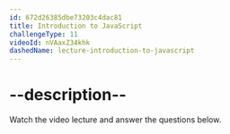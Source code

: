 ```yaml
---
id: 672d26385dbe73203c4dac81
title: Introduction to JavaScript
challengeType: 11
videoId: nVAaxZ34khk
dashedName: lecture-introduction-to-javascript
---
```


# --description--

Watch the video lecture and answer the questions below.


